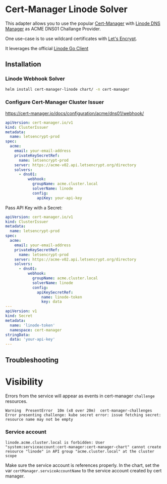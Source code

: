 
# Cert-Manager Linode Solver

This adapter allows you to use the popular [Cert-Manager](https://cert-manager.io/) with [Linode DNS Manager](https://www.linode.com/docs/guides/dns-manager/) as ACME DNS01 Challange Provider.

One use-case is to use wildcard certificates with [Let's Encrypt](https://letsencrypt.org/).

It leverages the official [Linode Go Client](https://github.com/linode/linodego)


## Installation

### Linode Webhook Solver

```bash
helm install cert-manager-linode chart/ -n cert-manager
```

### Configure Cert-Manager Cluster Issuer

https://cert-manager.io/docs/configuration/acme/dns01/webhook/

```yaml
apiVersion: cert-manager.io/v1
kind: ClusterIssuer
metadata:
  name: letsencrypt-prod
spec:
  acme:
    email: your-email-address
    privateKeySecretRef:
      name: letsencrypt-prod
    server: https://acme-v02.api.letsencrypt.org/directory
    solvers:
      - dns01:
          webhook:
            groupName: acme.cluster.local
            solverName: linode
            config:
              apiKey: your-api-key
```

Pass API Key with a Secret:

```yaml
apiVersion: cert-manager.io/v1
kind: ClusterIssuer
metadata:
  name: letsencrypt-prod
spec:
  acme:
    email: your-email-address
    privateKeySecretRef:
      name: letsencrypt-prod
    server: https://acme-v02.api.letsencrypt.org/directory
    solvers:
      - dns01:
          webhook:
            groupName: acme.cluster.local
            solverName: linode
            config:
              apiKeySecretRef:
                name: linode-token
                key: data
---
apiVersion: v1
kind: Secret
metadata:
  name: 'linode-token'
  namespace: cert-manager
stringData:
  data: 'your-api-key'
---
```

## Troubleshooting

# Visibility

Errors from the service will appear as events in cert-manager `challenge` resources.

```
Warning  PresentError  10m (x8 over 20m)  cert-manager-challenges  Error presenting challenge: kube secret error: issue fetching secret: resource name may not be empty
```

### Service account
```
linode.acme.cluster.local is forbidden: User "system:serviceaccount:cert-manager:cert-manager-chart" cannot create resource "linode" in API group "acme.cluster.local" at the cluster scope
```

Make sure the service account is references properly.
In the chart, set the var `certManager.serviceAccountName` to the service account created by cert manager.
